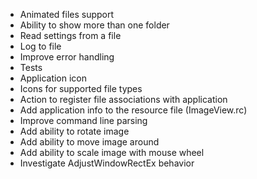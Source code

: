 * Animated files support
* Ability to show more than one folder
* Read settings from a file
* Log to file
* Improve error handling
* Tests
* Application icon
* Icons for supported file types
* Action to register file associations with application
* Add application info to the resource file (ImageView.rc)
* Improve command line parsing
* Add ability to rotate image
* Add ability to move image around
* Add ability to scale image with mouse wheel
* Investigate AdjustWindowRectEx behavior
